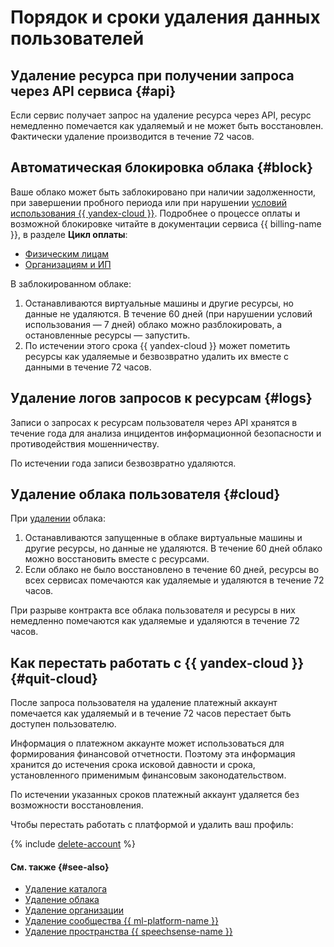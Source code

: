 # Порядок и сроки удаления данных пользователей


## Удаление ресурса при получении запроса через API сервиса {#api}

Если сервис получает запрос на удаление ресурса через API, ресурс немедленно помечается как удаляемый и не может быть восстановлен. Фактически удаление производится в течение 72 часов.


## Автоматическая блокировка облака {#block}


Ваше облако может быть заблокировано при наличии задолженности, при завершении пробного периода или при нарушении [условий использования {{ yandex-cloud }}](https://yandex.ru/legal/cloud_termsofuse/?lang=ru). Подробнее о процессе оплаты и возможной блокировке читайте в документации сервиса {{ billing-name }}, в разделе **Цикл оплаты**:
* [Физическим лицам](../../billing/payment/billing-cycle-individual.md)
* [Организациям и ИП](../../billing/payment/billing-cycle-business.md)



В заблокированном облаке:

1. Останавливаются виртуальные машины и другие ресурсы, но данные не удаляются. В течение 60 дней (при нарушении условий использования — 7 дней) облако можно разблокировать, а остановленные ресурсы — запустить.
1. По истечении этого срока {{ yandex-cloud }} может пометить ресурсы как удаляемые и безвозвратно удалить их вместе с данными в течение 72 часов.


## Удаление логов запросов к ресурсам {#logs}

Записи о запросах к ресурсам пользователя через API хранятся в течение года для анализа инцидентов информационной безопасности и противодействия мошенничеству.

По истечении года записи безвозвратно удаляются.


## Удаление облака пользователя {#cloud}

При [удалении](../../resource-manager/operations/cloud/delete.md) облака:

1. Останавливаются запущенные в облаке виртуальные машины и другие ресурсы, но данные не удаляются. В течение 60 дней облако можно восстановить вместе с ресурсами.
2. Если облако не было восстановлено в течение 60 дней, ресурсы во всех сервисах помечаются как удаляемые и удаляются в течение 72 часов.

При разрыве контракта все облака пользователя и ресурсы в них немедленно помечаются как удаляемые и удаляются в течение 72 часов.



## Как перестать работать с {{ yandex-cloud }} {#quit-cloud}

После запроса пользователя на удаление платежный аккаунт помечается как удаляемый и в течение 72 часов перестает быть доступен пользователю.

Информация о платежном аккаунте может использоваться для формирования финансовой отчетности. Поэтому эта информация хранится до истечения срока исковой давности и срока, установленного применимым финансовым законодательством.

По истечении указанных сроков платежный аккаунт удаляется без возможности восстановления.

Чтобы перестать работать с платформой и удалить ваш профиль:

{% include [delete-account](../../_includes/billing/delete-account.md) %}


#### См. также {#see-also}

* [Удаление каталога](../../resource-manager/operations/folder/delete.md)
* [Удаление облака](../../resource-manager/operations/cloud/delete.md)
* [Удаление организации](../../organization/operations/delete-org.md)
* [Удаление сообщества {{ ml-platform-name }}](../../datasphere/operations/community/delete.md)
* [Удаление пространства {{ speechsense-name }}](../../speechsense/operations/space/delete.md)